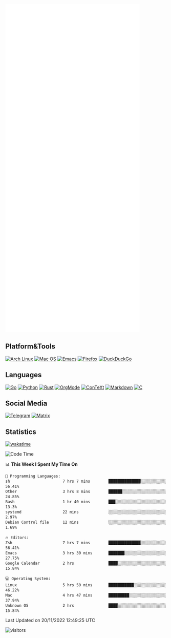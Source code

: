 ![Metrics](https://github.com/SteamedFish/SteamedFish/blob/master/github-metrics.svg)

## Platform&Tools

[![Arch Linux](https://img.shields.io/badge/ArchLinux-1793D1?logo=arch-linux&logoColor=fff&style=flat-square)](https://archlinux.org/)
[![Mac OS](https://img.shields.io/badge/MacOS-000000?style=flat-square&logo=macos&logoColor=F0F0F0)](https://www.apple.com/macos/)
[![Emacs](https://img.shields.io/badge/Emacs-%237F5AB6.svg?&style=flat-square&logo=gnu-emacs&logoColor=white)](https://www.gnu.org/software/emacs/)
[![Firefox](https://img.shields.io/badge/Firefox-FF7139?style=flat-square&logo=Firefox-Browser&logoColor=white)](https://firefox.com/)
[![DuckDuckGo](https://img.shields.io/badge/DuckDuckGo-DE5833?style=flat-square&logo=DuckDuckGo&logoColor=white)](https://duckduckgo.com/)

## Languages

[![Go](https://img.shields.io/badge/Golang-%2300ADD8.svg?style=flat-square&logo=go&logoColor=white)](https://golang.org/)
[![Python](https://img.shields.io/badge/Python-3670A0?style=flat-square&logo=python&logoColor=ffdd54)](https://www.python.org/)
[![Rust](https://img.shields.io/badge/Rust-%23000000.svg?style=flat-square&logo=rust&logoColor=white)](https://www.rust-lang.org/)
[![OrgMode](https://img.shields.io/badge/OrgMode-%23000000.svg?style=flat-square&logo=org&logoColor=white)](https://orgmode.org/)
[![ConTeXt](https://img.shields.io/badge/ConTeXt-%23008080.svg?style=flat-square&logo=latex&logoColor=white)](https://contextgarden.net/)
[![Markdown](https://img.shields.io/badge/MarkDown-%23000000.svg?style=flat-square&logo=markdown&logoColor=white)](https://daringfireball.net/projects/markdown/)
[![C](https://img.shields.io/badge/C-%2300599C.svg?style=flat-square&logo=c&logoColor=white)](https://www.iso.org/standard/74528.html)

## Social Media
[![Telegram](https://img.shields.io/badge/SteamedFish-2CA5E0?style=social&logo=telegram&logoColor=white)](https://t.me/SteamedFish)
[![Matrix](https://img.shields.io/badge/SteamedFish-2CA5E0?style=social&logo=matrix&logoColor=black)](https://matrix.to/#/@i:steamedfish.org)

## Statistics
[![wakatime](https://wakatime.com/badge/user/168280d6-fcf2-4b4f-ad3a-dc4612f35b38.svg)](https://wakatime.com/@168280d6-fcf2-4b4f-ad3a-dc4612f35b38)

<!--START_SECTION:waka-->
![Code Time](http://img.shields.io/badge/Code%20Time-2%2C141%20hrs%205%20mins-blue)

📊 **This Week I Spent My Time On** 

```text
💬 Programming Languages: 
sh                       7 hrs 7 mins        ██████████████░░░░░░░░░░░   56.41% 
Other                    3 hrs 8 mins        ██████░░░░░░░░░░░░░░░░░░░   24.85% 
Bash                     1 hr 40 mins        ███░░░░░░░░░░░░░░░░░░░░░░   13.3% 
systemd                  22 mins             ░░░░░░░░░░░░░░░░░░░░░░░░░   2.97% 
Debian Control file      12 mins             ░░░░░░░░░░░░░░░░░░░░░░░░░   1.69%

🔥 Editors: 
Zsh                      7 hrs 7 mins        ██████████████░░░░░░░░░░░   56.41% 
Emacs                    3 hrs 30 mins       ███████░░░░░░░░░░░░░░░░░░   27.75% 
Google Calendar          2 hrs               ████░░░░░░░░░░░░░░░░░░░░░   15.84%

💻 Operating System: 
Linux                    5 hrs 50 mins       ███████████░░░░░░░░░░░░░░   46.22% 
Mac                      4 hrs 47 mins       █████████░░░░░░░░░░░░░░░░   37.94% 
Unknown OS               2 hrs               ████░░░░░░░░░░░░░░░░░░░░░   15.84%

```


 Last Updated on 20/11/2022 12:49:25 UTC
<!--END_SECTION:waka-->

![visitors](https://visitor-badge.laobi.icu/badge?page_id=SteamedFish.SteamedFish)
